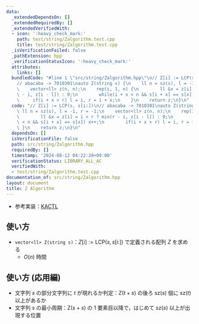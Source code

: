 ```yaml
---
data:
  _extendedDependsOn: []
  _extendedRequiredBy: []
  _extendedVerifiedWith:
  - icon: ':heavy_check_mark:'
    path: test/string/Zalgorithm.test.cpp
    title: test/string/Zalgorithm.test.cpp
  _isVerificationFailed: false
  _pathExtension: hpp
  _verificationStatusIcon: ':heavy_check_mark:'
  attributes:
    links: []
  bundledCode: "#line 1 \"src/string/Zalgorithm.hpp\"\n// Z[i] := LCP(s, s[i:])\n\
    // abacaba -> 7010301\nauto Z(string s) {\n    ll n = sz(s), l = -1, r = -1;\n\
    \    vector<ll> z(n, n);\n    rep(i, 1, n) {\n        ll &x = z[i] = i < r ? min(r\
    \ - i, z[i - l]) : 0;\n        while(i + x < n && s[i + x] == s[x]) x++;\n   \
    \     if(i + x > r) l = i, r = i + x;\n    }\n    return z;\n}\n"
  code: "// Z[i] := LCP(s, s[i:])\n// abacaba -> 7010301\nauto Z(string s) {\n   \
    \ ll n = sz(s), l = -1, r = -1;\n    vector<ll> z(n, n);\n    rep(i, 1, n) {\n\
    \        ll &x = z[i] = i < r ? min(r - i, z[i - l]) : 0;\n        while(i + x\
    \ < n && s[i + x] == s[x]) x++;\n        if(i + x > r) l = i, r = i + x;\n   \
    \ }\n    return z;\n}\n"
  dependsOn: []
  isVerificationFile: false
  path: src/string/Zalgorithm.hpp
  requiredBy: []
  timestamp: '2024-08-12 04:22:28+09:00'
  verificationStatus: LIBRARY_ALL_AC
  verifiedWith:
  - test/string/Zalgorithm.test.cpp
documentation_of: src/string/Zalgorithm.hpp
layout: document
title: Z Algorithm
---
```

- 参考実装：[KACTL](https://github.com/kth-competitive-programming/kactl/blob/c52bac765cdd9cda1def052c698ffa7bd3318d29/content/strings/KMP.h)

## 使い方

- `vector<ll> Z(string s)`：$Z[i] := \text{LCP}(s, s[i:])$ で定義される配列 $Z$ を求める
    - $O(n)$ 時間

## 使い方 (応用編)

- 文字列 $s$ の部分文字列に $t$ が現れるか判定：$\text{Z}(t + s)$ の後ろ $\text{sz}(s)$ 個に $\text{sz}(t)$ 以上があるか
- 文字列 $s$ の最小周期：$\text{Z}(s + s)$ の $1$ 要素目以降で，はじめて $\text{sz}(s)$ 以上が出現する位置

